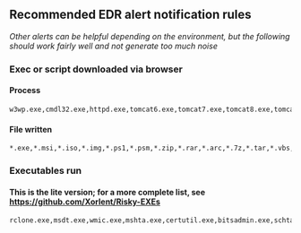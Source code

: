 ## Recommended EDR alert notification rules
_Other alerts can be helpful depending on the environment, but the following should work fairly well and not generate too much noise_

### Exec or script downloaded via browser
#### Process
    w3wp.exe,cmdl32.exe,httpd.exe,tomcat6.exe,tomcat7.exe,tomcat8.exe,tomcat9.exe,tomcat.exe,tomcat10.exe,msedge.exe,firefox.exe,chrome.exe,iexplore.exe,opera.exe,putty.exe,filezilla.exe,brave.exe,chromium.exe

#### File written
    *.exe,*.msi,*.iso,*.img,*.ps1,*.psm,*.zip,*.rar,*.arc,*.7z,*.tar,*.vbs,*.wasm,*.vbe,*.vb,*.wsf,*.jar,*.ps,*.com*.cab,*.cmd,*.bat,*.cpl,*.lnk,*.reg,*.vbscript,*.ws,*.chm,*.py,*.svg

### Executables run
#### This is the lite version; for a more complete list, see https://github.com/Xorlent/Risky-EXEs  
    rclone.exe,msdt.exe,wmic.exe,mshta.exe,certutil.exe,bitsadmin.exe,schtasks.exe,sc.exe,csc.exe,cscript.exe,wscript.exe
